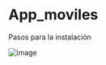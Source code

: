 ﻿# App_moviles

 Pasos para la instalación

 
![image](https://github.com/Einarr07/App_Moviles/assets/96399138/894f4d82-577a-4892-abc0-5eb1ea9092aa)

